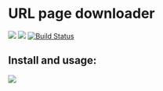 # URL page downloader
<a href="https://codeclimate.com/github/ianproletov/project-lvl3-s456/maintainability"><img src="https://api.codeclimate.com/v1/badges/aa9afc5f020c45fdaadc/maintainability" /></a>
<a href="https://codeclimate.com/github/ianproletov/project-lvl3-s456/test_coverage"><img src="https://api.codeclimate.com/v1/badges/aa9afc5f020c45fdaadc/test_coverage" /></a>
[![Build Status](https://travis-ci.org/ianproletov/project-lvl3-s456.svg?branch=master)](https://travis-ci.org/ianproletov/project-lvl3-s456)

## Install and usage:
<a href="https://asciinema.org/a/242265" target="_blank"><img src="https://asciinema.org/a/242265.svg" /></a>